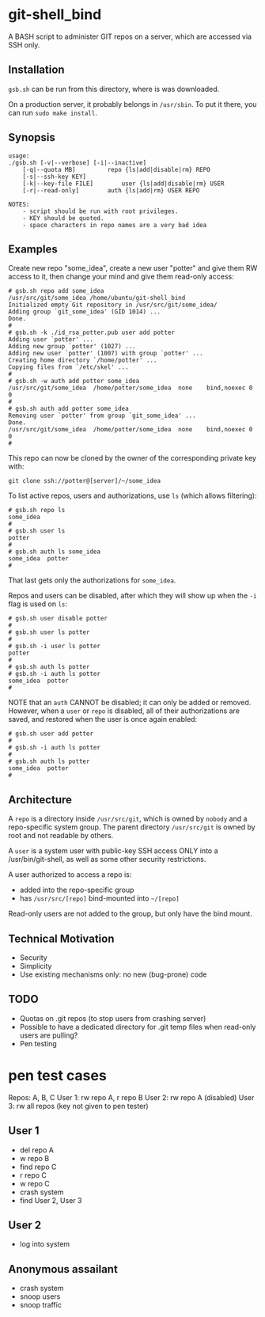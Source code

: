 # git-shell_bind
A BASH script to administer GIT repos on a server, which are accessed via SSH only.

## Installation
`gsb.sh` can be run from this directory, where is was downloaded.

On a production server, it probably belongs in `/usr/sbin`.
To put it there, you can run `sudo make install`.

## Synopsis
```{.bash}
usage:
./gsb.sh [-v|--verbose] [-i|--inactive]
	[-q|--quota MB]			repo {ls|add|disable|rm} REPO
	[-s|--ssh-key KEY]
	[-k|--key-file FILE]		user {ls|add|disable|rm} USER
	[-r|--read-only]		auth {ls|add|rm} USER REPO

NOTES:
	- script should be run with root privileges.
	- KEY should be quoted.
	- space characters in repo names are a very bad idea
```

## Examples

Create new repo "some_idea", create a new user "potter" and give them RW access to it,
	then change your mind and give them read-only access:
```{.bash}
# gsb.sh repo add some_idea
/usr/src/git/some_idea /home/ubuntu/git-shell_bind
Initialized empty Git repository in /usr/src/git/some_idea/
Adding group `git_some_idea' (GID 1014) ...
Done.
#
# gsb.sh -k ./id_rsa_potter.pub user add potter
Adding user `potter' ...
Adding new group `potter' (1027) ...
Adding new user `potter' (1007) with group `potter' ...
Creating home directory `/home/potter' ...
Copying files from `/etc/skel' ...
#
# gsb.sh -w auth add potter some_idea
/usr/src/git/some_idea	/home/potter/some_idea	none	bind,noexec	0	0
#
# gsb.sh auth add potter some_idea
Removing user `potter' from group `git_some_idea' ...
Done.
/usr/src/git/some_idea	/home/potter/some_idea	none	bind,noexec	0	0
#
```

This repo can now be cloned by the owner of the corresponding private key with:
``` {.bash}
git clone ssh://potter@[server]/~/some_idea
```

To list active repos, users and authorizations, use `ls` (which allows filtering):
```{/bash}
# gsb.sh repo ls
some_idea
#
# gsb.sh user ls
potter
#
# gsb.sh auth ls some_idea
some_idea  potter
#
```

That last gets only the authorizations for `some_idea`.

Repos and users can be disabled, after which they will show up when the `-i`
	flag is used on `ls`:
```{.bash}
# gsb.sh user disable potter
#
# gsb.sh user ls potter
#
# gsb.sh -i user ls potter
potter
#
# gsb.sh auth ls potter
# gsb.sh -i auth ls potter
some_idea  potter
#
```

NOTE that an `auth` CANNOT be disabled; it can only be added or removed.
However, when a `user` or `repo` is disabled, all of their authorizations are saved,
	and restored when the user is once again enabled:
```{.bash}
# gsb.sh user add potter
#
# gsb.sh -i auth ls potter
#
# gsb.sh auth ls potter
some_idea  potter
#
```


## Architecture
A `repo` is a directory inside `/usr/src/git`, which is owned by `nobody` and a repo-specific system group.
The parent directory `/usr/src/git` is owned by root and not readable by others.

A `user` is a system user with public-key SSH access ONLY into a /usr/bin/git-shell,
	as well as some other security restrictions.

A user authorized to access a repo is:

-	added into the repo-specific group
-	has `/usr/src/[repo]` bind-mounted into `~/[repo]`

Read-only users are not added to the group, but only have the bind mount.


## Technical Motivation

-	Security
-	Simplicity
-	Use existing mechanisms only: no new (bug-prone) code


## TODO
- Quotas on .git repos (to stop users from crashing server)
- Possible to have a dedicated directory for .git temp files when read-only users
	are pulling?
- Pen testing


# pen test cases
Repos: A, B, C
User 1: rw repo A, r repo B
User 2: rw repo A (disabled)
User 3: rw all repos (key not given to pen tester)

## User 1
-	del repo A
-	w repo B
-	find repo C
-	r repo C
-	w repo C
-	crash system
-	find User 2, User 3

## User 2
-	log into system

## Anonymous assailant
-	crash system
-	snoop users
-	snoop traffic
